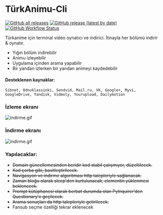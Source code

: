 # TürkAnimu-Cli
[![GitHub all releases](https://img.shields.io/github/downloads/kebablord/turkanime-indirici/total?style=flat-square)](https://github.com/KebabLord/turkanime-indirici/releases/latest)  [![GitHub release (latest by date)](https://img.shields.io/github/v/release/kebablord/turkanime-indirici?style=flat-square)](https://github.com/kebablord/turkanime-indirici/releases/latest/download/turkanimu.exe)  [![GitHub Workflow Status](https://img.shields.io/github/workflow/status/kebablord/turkanime-indirici/Hata%20kontrol%C3%BC%20ve%20lint?style=flat-square)](https://github.com/KebabLord/turkanime-indirici/actions)

Türkanime için terminal video oynatıcı ve indirici. İtinayla her bölümü indirir & oynatır.
 - Yığın bölüm indirebilir
 - Animu izleyebilir
 - Uygulama içinden arama yapabilir
 - Bir yandan izlerken bir yandan animeyi kaydedebilir
 
#### Desteklenen kaynaklar:
```Sibnet, Odnoklassinki, Sendvid, Mail.ru, VK, Google+, Myvi, GoogleDrive, Yandisk, Vidmoly, Yourupload, Dailymotion```

 ### İzleme ekranı
 ![indirme.gif](ss_izle.gif)

 ### İndirme ekranı
 ![indirme.gif](ss_indir.gif)


### Yapılacaklar:
 - ~~Domain güncellemesinden beridir kod stabil çalışmıyor, düzeltilecek.~~
 - ~~Kod çorba gibi, basitleştirilecek.~~
 - ~~Navigasyon  ve indirme algoritması http talepleriyle sağlanacak.~~
 - ~~Zaman bloğu olarak sleep'den kurtulunacak, elementin yüklenmesi beklenecek.~~
 - ~~Prompt kütüphanesi olarak berbat durumda olan PyInquirer'den Questionary'e geçilecek.~~
 - ~~Arama sonuçları da http talepleriyle getirilecek.~~
 - Fansub seçme özelliği tekrar eklenecek
